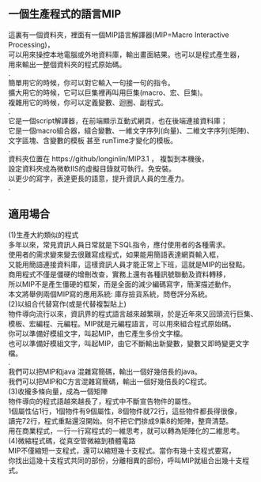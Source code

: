 ## 一個生產程式的語言MIP                                                        <br>
  這裏有一個資料夾，裡面有一個MIP語言解譯器(MIP=Macro Interactive Processing)， <br>
  可以用來操控本地電腦或外地資料庫，輸出畫面結果。也可以是程式產生器，          <br>
  用來輸出一整個資料夾的程式原始碼。                                            <br>
  .                                                                             <br>
  簡單用它的時候，你可以對它輸入一句接一句的指令。                              <br>
  擴大用它的時候，它可以巨集裡再叫用巨集(macro、宏、巨集)。                     <br>
  複雜用它的時候，你可以定義變數、迴圈、副程式。                                <br>
  .                                                                             <br>
  它是一個script解譯器，在前端顯示互動式網頁，也在後端連接資料庫；              <br>
  它是一個macro組合器，組合變數、一維文字序列(向量)、二維文字序列(矩陣)、       <br>
  文字區塊、含變數的模板 甚至 runTime才變化的模板。                             <br>
  .                                                                             <br>
  資料夾位置在 https://github/longinlin/MIP3.1 ， 複製到本機後，                <br>
  設定資料夾成為微軟IIS的虛擬目錄就可執行。免安裝。                             <br>
  以更少的寫字，表達更長的語意，提升資訊人員的生產力。                          <br>
  .                                                                             <br>
## 適用場合                                                                     <br>
 (1)生產大約類似的程式                                                          <br>
   多年以來，常見資訊人員日常就是下SQL指令，應付使用者的各種需求。              <br>
   使用者的需求變來變去很難寫成程式，如果能用簡語表達網頁輸入框，               <br>
   又能用簡語連接資料庫，這樣資訊人員才能正常上下班，這就是MIP的出發點。        <br>
   商用程式不僅是僵硬的增刪改查，實務上還有各種訊號聯動及資料轉移，             <br>
   所以MIP不是產生僵硬的框架，而是全面的減少編碼寫字，簡潔描述動作。            <br>
   本文將舉例兩個MIP寫的應用系統: 庫存撿貨系統，問卷評分系統。                  <br>
 (2)以組合代替寫作(或是代替複製貼上)                                            <br>
   物件導向流行以來，資訊界的程式語言越來越繁瑣，於是近年來又回頭流行巨集、     <br>
   模板、宏編程、元編程。MIP就是元編程語言，可以用來組合程式原始碼。            <br>
   你可以準備好模組文字，叫起MIP，由它產生多份文字檔。                          <br>
   也可以準備好模組文字，叫起MIP，由它不斷輸出新變數，變數又即時變更文字檔。    <br>
   .                                                                            <br>
   我們可以把MIP和java 混雜寫簡碼，輸出一個好幾倍長的java。                     <br>
   我們可以把MIP和C方言混雜寫簡碼，輸出一個好幾倍長的C程式。                    <br>
 (3)收攏多條向量，成為一個矩陣                                                  <br>
   物件導向的程式語越來越長了，程式中不斷宣告物件的屬性。                       <br>
   1個屬性佔1行，1個物件有9個屬性，8個物件就72行，這些物件都長得很像，          <br>
   讀完72行，程式重點還沒開始。何不把它們排成9乘8的矩陣，整齊清楚。             <br>
   用在商業程式，一行一行寫程式的一維思考，就可以轉為矩陣化的二維思考。         <br>
 (4)微縮程式碼，從真空管微縮到積體電路                                          <br>
   MIP不僅縮短一支程式，還可以縮短幾十支程式。當你有幾十支程式要寫，            <br>
   你找出這幾十支程式共同的部份，分離相異的部份，呼叫MIP就組合出幾十支程式。    <br>
